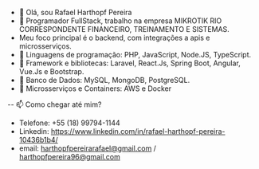- 👋  Olá, sou Rafael Harthopf Pereira
- 👀  Programador FullStack, trabalho na empresa MIKROTIK RIO CORRESPONDENTE FINANCEIRO, TREINAMENTO E SISTEMAS.
- Meu foco principal é o backend, com integrações a apis e microsserviços.
- 🌱  Linguagens de programação: PHP, JavaScript, Node.JS, TypeScript.
- 🌱  Framework e bibliotecas: Laravel, React.Js, Spring Boot, Angular, Vue.Js e Bootstrap.
- 🌱  Banco de Dados: MySQL, MongoDB, PostgreSQL.
- 🌱  Microsserviços e Containers: AWS e Docker

-- 📫 Como chegar até mim?
- Telefone: +55 (18) 99794-1144
- Linkedin: https://www.linkedin.com/in/rafael-harthopf-pereira-10436b1b4/
- email: harthopfpereirarafael@gmail.com / harthopfpereira96@gmail.com
                                    



<!---
rafaelharthopf/rafaelharthopf is a ✨ special ✨ repository because its `README.md` (this file) appears on your GitHub profile.
You can click the Preview link to take a look at your changes.
--->
